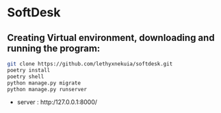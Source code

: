 # SoftDesk


## Creating Virtual environment, downloading and running the program:

```bash
git clone https://github.com/lethyxnekuia/softdesk.git
poetry install
poetry shell
python manage.py migrate
python manage.py runserver
```

* server : http:/127.0.0.1:8000/